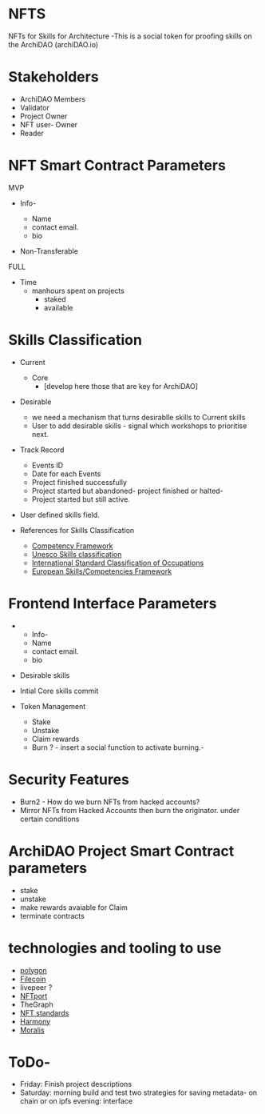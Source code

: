 # NFTS
NFTs for Skills for Architecture -This is a social token for proofing skills on the ArchiDAO
 (archiDAO.io)


# Stakeholders

- ArchiDAO Members
- Validator
- Project Owner
- NFT user- Owner
- Reader


# NFT Smart Contract Parameters
MVP
* Info-
  - Name
  - contact email.
  - bio

* Non-Transferable

FULL
* Time
  - manhours spent on projects
    - staked
    - available






# Skills Classification

- Current
  - Core
    - [develop here those that are key for ArchiDAO]
- Desirable
  - we need a mechanism that turns desirablle skills to Current skills
  - User to add desirable skills - signal which workshops to prioritise next.


- Track Record
  - Events ID
  - Date for each Events
  - Project finished successfully
  - Project started but abandoned- project finished or halted-
  - Project started but still active.

- User defined skills field.

- References for Skills Classification  
  * [Competency Framework](https://www.skills-base.com/competency-framework)
  * [Unesco Skills classification](http://uis.unesco.org/sites/default/files/documents/international-standard-classification-of-education-fields-of-education-and-training-2013-detailed-field-descriptions-2015-en.pdf)
  * [International Standard Classification of Occupations](https://www.ilo.org/public/english/bureau/stat/isco/)
  * [European Skills/Competencies Framework](https://ec.europa.eu/esco/portal/documents)



# Frontend Interface Parameters
- * Info-
  - Name
  - contact email.
  - bio

- Desirable skills
- Intial Core skills commit

- Token Management  
  - Stake
  - Unstake
  - Claim rewards
  - Burn ? - insert a social function to activate burning.-



# Security Features
- Burn2 - How do we burn NFTs from hacked accounts?
- Mirror NFTs from Hacked Accounts then burn the originator. under certain conditions




# ArchiDAO Project Smart Contract parameters
- stake
- unstake
- make rewards avaiable for Claim
- terminate contracts




#  technologies and tooling to use
- [polygon](https://polygon.technology/)
- [Filecoin](https://docs.filecoin.io/about-filecoin/ipfs-and-filecoin/)
- livepeer ?
- [NFTport](NFTport.xyz)
- TheGraph
- [NFT standards](https://www.nftstandards.wtf/NFT+Standards+Wiki+-+READ.me)
- [Harmony](https://open.harmony.one/)
- [Moralis](https://moralis.io/)

# ToDo-
- Friday: Finish project descriptions
- Saturday: morning build and test two strategies for saving metadata- on chain or on ipfs
evening: interface
